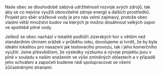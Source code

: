 Naše obec se dlouhodobě zabývá udržitelností rozvoje svých zdrojů,
tak aby se co nejvíce využili obnovitelné zdroje energií a dalších
prostředků. Projekt pro sběr srážkové vody je pro nás velmi zajímavý,
protože obec vlastní větší množství budov na kterých je možno
dosáhnout velkých úspor ve spotřebě pitné vody.

Jelikož se obec nachází v lokalitě podhůří Jizerských hor s větším
než standardním úhrnem srážek v průběhu roku, dovolujeme si tvrdit,
že by byla ideální lokalitou pro nasazení jak testovacího provozu,
tak i jeho komerčního využití. Jsme přesvědčení, že výsledky
výzkumu a vývoje projektu jsou v plně v souladu s naším snažením ve
výše zmíněných oblastech a v případě jeho schválení a započetí
budeme rádi spolupracovat se všemi zůčastněnými stranami.
